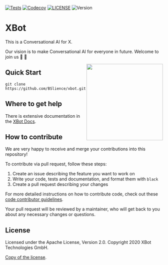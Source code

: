 [![Tests](https://github.com/BSlience/xbot/workflows/Tests/badge.svg)](https://github.com/BSlience/xbot/actions?workflow=Tests)
[![Codecov](https://codecov.io/gh/BSlience/xbot/branch/master/graph/badge.svg)](https://codecov.io/gh/BSlience/xbot)
[![LICENSE](https://black.readthedocs.io/en/stable/_static/license.svg)](https://github.com/BSlience/xbot/blob/master/LICENSE)
![Version](https://img.shields.io/badge/Version-3.8%2B-orange)

# XBot
This is a Conversational AI for X.

Our vision is to make Conversational AI for everyone in future. Welcome to join us :rocket: :rocket: 

<img align="right" height="244" src="asset/xbot.jpg">

## Quick Start
```
git clone https://github.com/BSlience/xbot.git
```

## Where to get help
There is extensive documentation in the [XBot Docs](http://xbot-friends.bslience.cn/).

## How to contribute
We are very happy to receive and merge your contributions into this repository! 

To contribute via pull request, follow these steps:

1. Create an issue describing the feature you want to work on 
2. Write your code, tests and documentation, and format them with ``black``
3. Create a pull request describing your changes

For more detailed instructions on how to contribute code, check out these [code contributor guidelines](CONTRIBUTING.zh-CN.md).

Your pull request will be reviewed by a maintainer, who will get
back to you about any necessary changes or questions. 

## License
Licensed under the Apache License, Version 2.0.
Copyright 2020 XBot Technologies GmbH. 

[Copy of the license](LICENSE).
